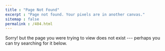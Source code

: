```yaml
---
title : "Page Not Found"
excerpt : "Page not found. Your pixels are in another canvas."
sitemap : false
permalink : /404.html
---
```

<p sytle="text-align:center;">
Sorry! but the page you were trying to view does not exist --- perhaps you can try searching for it below.
</p>
<script>
  var GOOG_FIXURL_LANG = 'en';
  var GOOG_FIXURL_SITE = '{{ site.url }}'
</script>
<script src="https://linkhelp.clients.google.com/tbproxy/lh/wm/fixurl.js">
</script>
